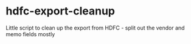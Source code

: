 # hdfc-export-cleanup
Little script to clean up the export from HDFC - split out the vendor and memo fields mostly
